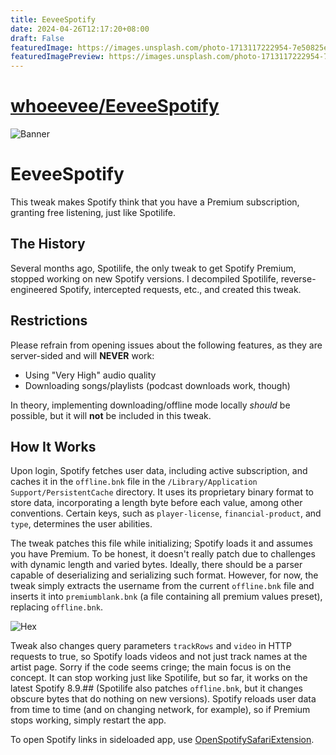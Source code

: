 ```yaml
---
title: EeveeSpotify
date: 2024-04-26T12:17:20+08:00
draft: False
featuredImage: https://images.unsplash.com/photo-1713117222954-7e50825ead4d?ixid=M3w0NjAwMjJ8MHwxfHJhbmRvbXx8fHx8fHx8fDE3MTQxMDQ5MjN8&ixlib=rb-4.0.3
featuredImagePreview: https://images.unsplash.com/photo-1713117222954-7e50825ead4d?ixid=M3w0NjAwMjJ8MHwxfHJhbmRvbXx8fHx8fHx8fDE3MTQxMDQ5MjN8&ixlib=rb-4.0.3
---
```


# [whoeevee/EeveeSpotify](https://github.com/whoeevee/EeveeSpotify)

![Banner](Images/banner.png)

# EeveeSpotify

This tweak makes Spotify think that you have a Premium subscription, granting free listening, just like Spotilife.

## The History

Several months ago, Spotilife, the only tweak to get Spotify Premium, stopped working on new Spotify versions. I decompiled Spotilife, reverse-engineered Spotify, intercepted requests, etc., and created this tweak.

## Restrictions

Please refrain from opening issues about the following features, as they are server-sided and will **NEVER** work:

- Using "Very High" audio quality
- Downloading songs/playlists (podcast downloads work, though)

In theory, implementing downloading/offline mode locally *should* be possible, but it will **not** be included in this tweak.

## How It Works

Upon login, Spotify fetches user data, including active subscription, and caches it in the `offline.bnk` file in the `/Library/Application Support/PersistentCache` directory. It uses its proprietary binary format to store data, incorporating a length byte before each value, among other conventions. Certain keys, such as `player-license`, `financial-product`, and `type`, determines the user abilities.

The tweak patches this file while initializing; Spotify loads it and assumes you have Premium. To be honest, it doesn't really patch due to challenges with dynamic length and varied bytes. Ideally, there should be a parser capable of deserializing and serializing such format. However, for now, the tweak simply extracts the username from the current `offline.bnk` file and inserts it into `premiumblank.bnk` (a file containing all premium values preset), replacing `offline.bnk`.

![Hex](Images/hex.png)

Tweak also changes query parameters `trackRows` and `video` in HTTP requests to true, so Spotify loads videos and not just track names at the artist page. Sorry if the code seems cringe; the main focus is on the concept. It can stop working just like Spotilife, but so far, it works on the latest Spotify 8.9.## (Spotilife also patches `offline.bnk`, but it changes obscure bytes that do nothing on new versions). Spotify reloads user data from time to time (and on changing network, for example), so if Premium stops working, simply restart the app.

To open Spotify links in sideloaded app, use [OpenSpotifySafariExtension](https://github.com/BillyCurtis/OpenSpotifySafariExtension).
